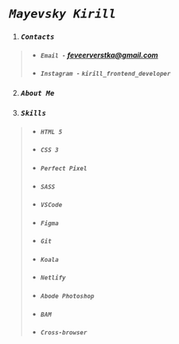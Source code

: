   #  *`Mayevsky Kirill`*

 1. ###  *`Contacts`*

>

> - ####  *`Email -`  feveerverstka@gmail.com*
>
> - ####  *`Instagram -`*  *`kirill_frontend_developer`*

2. ###  *`About Me`*

3. ###  *`Skills`*
>
> - ####  *`HTML 5`*
> - ####  *`CSS 3`*
> - ####  *`Perfect Pixel`*
> - ####  *`SASS`*
> - ####  *`VSCode`*
> - ####  *`Figma`*
> - ####  *`Git`*
> - ####  *`Koala`*
> - ####  *`Netlify`*
> - ####  *`Abode Photoshop`*
> - ####  *`BAM`*
> - ####  *`Cross-browser`*
